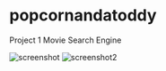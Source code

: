 # popcornandatoddy
Project 1 Movie Search Engine 

![screenshot](https://user-images.githubusercontent.com/71221166/99153925-c17f6680-2660-11eb-91e6-1a2f831bf75e.png)
![screenshot2](https://user-images.githubusercontent.com/71221166/99153926-c2b09380-2660-11eb-9cca-fc3bb9e33b40.png)

